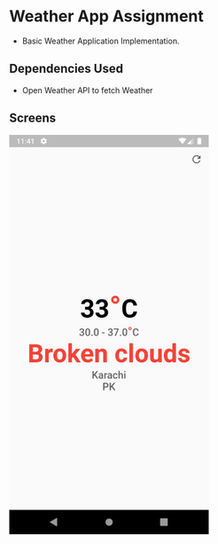 # Weather App Assignment
- Basic Weather Application Implementation.

## Dependencies Used

 - Open Weather API to fetch Weather


## Screens
<img src="https://github.com/anas-ali/Week04-Assignment-WeatherApplication/blob/master/Screenshot_1591080068.png" height="720" width="360">
